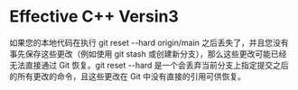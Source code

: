 # Effective C++ Versin3 

如果您的本地代码在执行 git reset --hard origin/main 之后丢失了，并且您没有事先保存这些更改（例如使用 git stash 或创建新分支），那么这些更改可能已经无法直接通过 Git 恢复。git reset --hard 是一个会丢弃当前分支上指定提交之后的所有更改的命令，且这些更改在 Git 中没有直接的引用可供恢复。
